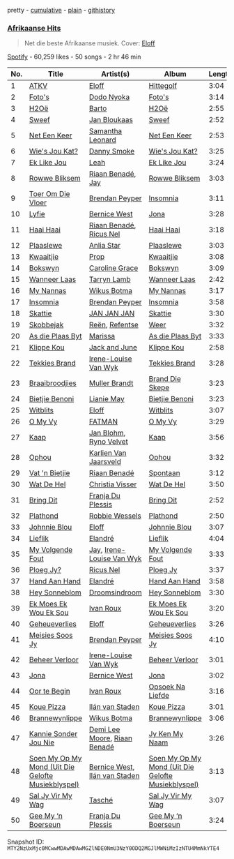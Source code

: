 pretty - [cumulative](/playlists/cumulative/37i9dQZF1DX7bangZ8fzV0.md) - [plain](/playlists/plain/37i9dQZF1DX7bangZ8fzV0) - [githistory](https://github.githistory.xyz/mackorone/spotify-playlist-archive/blob/main/playlists/plain/37i9dQZF1DX7bangZ8fzV0)

### [Afrikaanse Hits](https://open.spotify.com/playlist/37i9dQZF1DX7bangZ8fzV0)

> Net die beste Afrikaanse musiek\. Cover: <a href="https://open.spotify.com/artist/0okTBoelHkR40Mr69hmzkR?si=spht4F3ISYGKUooLruXu\_g">Eloff</a>

[Spotify](https://open.spotify.com/user/spotify) - 60,259 likes - 50 songs - 2 hr 46 min

| No. | Title | Artist(s) | Album | Length |
|---|---|---|---|---|
| 1 | [ATKV](https://open.spotify.com/track/5pctBxFOGMxzrR7BfVWMoL) | [Eloff](https://open.spotify.com/artist/0okTBoelHkR40Mr69hmzkR) | [Hittegolf](https://open.spotify.com/album/0e9UjemY2jnFPQFdJdTPjH) | 3:04 |
| 2 | [Foto's](https://open.spotify.com/track/6qXoZby29Lp0QmA4NsSE0J) | [Dodo Nyoka](https://open.spotify.com/artist/4ikALYd62or9IJXnjYwcXa) | [Foto's](https://open.spotify.com/album/4hpljUB91UU8TtYSGrRTwU) | 3:14 |
| 3 | [H2Oë](https://open.spotify.com/track/6NB2npCHsGXQ059pMhXJzl) | [Barto](https://open.spotify.com/artist/4gzfjw2nlFFo1tda8jgJbG) | [H2Oë](https://open.spotify.com/album/3TXkgPC5iTyXXyJPKR01lP) | 2:55 |
| 4 | [Sweef](https://open.spotify.com/track/5OdKyaUItAU0bJZbeopN8d) | [Jan Bloukaas](https://open.spotify.com/artist/78BYwFUCGOHFIC54M4Rnic) | [Sweef](https://open.spotify.com/album/6HXf7BiE38LR73n1f8QDMk) | 2:52 |
| 5 | [Net Een Keer](https://open.spotify.com/track/71tkxqyBp1FnQYMI9R2NQY) | [Samantha Leonard](https://open.spotify.com/artist/0t70FT0xcfRAuHAM8C9Tgw) | [Net Een Keer](https://open.spotify.com/album/1NPoFcEaJg6MkRsHVPeN0M) | 2:53 |
| 6 | [Wie's Jou Kat?](https://open.spotify.com/track/1cpPxUeohprGjsQInKBggX) | [Danny Smoke](https://open.spotify.com/artist/2w5KXwbkeiYOaxT3Wq9iwj) | [Wie's Jou Kat?](https://open.spotify.com/album/1eQFe82cj7zrCeh3R0XizG) | 3:25 |
| 7 | [Ek Like Jou](https://open.spotify.com/track/1xG077ty9EwidOBANZwKlD) | [Leah](https://open.spotify.com/artist/46aCUT92RT7Q9QwhZuaNXh) | [Ek Like Jou](https://open.spotify.com/album/4XP2UPBce2DLra8bZ2DXQp) | 3:24 |
| 8 | [Rowwe Bliksem](https://open.spotify.com/track/0RwvdQ3H9kSo1lk9IFTBqf) | [Riaan Benadé](https://open.spotify.com/artist/7aijVRJ1wOqmLs6NucdtB7), [Jay](https://open.spotify.com/artist/4KZEdNPtF2AdijUD02qPoj) | [Rowwe Bliksem](https://open.spotify.com/album/3aqGXXhEPT35aGsxTWrHBS) | 3:03 |
| 9 | [Toer Om Die Vloer](https://open.spotify.com/track/5oMumOpP2Bavh3JyjbOqP5) | [Brendan Peyper](https://open.spotify.com/artist/4K2VQvyBnfU7La65rShI0v) | [Insomnia](https://open.spotify.com/album/0b8YXBab3WjJJWimv8HgBB) | 3:11 |
| 10 | [Lyfie](https://open.spotify.com/track/0GAX8SapBTjOqW0d5taVMu) | [Bernice West](https://open.spotify.com/artist/6ZerjgcGZc6DofpCTZu3xx) | [Jona](https://open.spotify.com/album/2C70Ty4DGUj3nrSIAY16B3) | 3:28 |
| 11 | [Haai Haai](https://open.spotify.com/track/7oNaAYHagyDVzB8YoyhuMm) | [Riaan Benadé](https://open.spotify.com/artist/7aijVRJ1wOqmLs6NucdtB7), [Ricus Nel](https://open.spotify.com/artist/7Mhp3513Ydxqu2u1JMiQFg) | [Haai Haai](https://open.spotify.com/album/7pcS22M4wts8bcT1pBoB0y) | 3:18 |
| 12 | [Plaaslewe](https://open.spotify.com/track/45dV2UvbpsG4pvWqzNLHOL) | [Anlia Star](https://open.spotify.com/artist/0ijtg0i2JHKpiiQnyZofqm) | [Plaaslewe](https://open.spotify.com/album/6TO27C8sqynfu2ymExD6Kf) | 3:03 |
| 13 | [Kwaaitjie](https://open.spotify.com/track/2NKIqGaDkBuKQLQsGvp2Pq) | [Prop](https://open.spotify.com/artist/3TNxvHZvTgeosFCIYz1BUu) | [Kwaaitjie](https://open.spotify.com/album/3kFEZtMGtoVyQWMNBkVs6z) | 3:08 |
| 14 | [Bokswyn](https://open.spotify.com/track/4ZdEKnyBbsxJf0FRd3rTb5) | [Caroline Grace](https://open.spotify.com/artist/4Nq6DSOfx3sAWV9ED0WtZM) | [Bokswyn](https://open.spotify.com/album/0AUEv3KyWp0AGzlxq0sjud) | 3:09 |
| 15 | [Wanneer Laas](https://open.spotify.com/track/1oLfVuGQBnWcoBZWD2Xe8W) | [Tarryn Lamb](https://open.spotify.com/artist/2FmxaUJ8rqQaLvvjFkhuWe) | [Wanneer Laas](https://open.spotify.com/album/5rF1zihcBSMixLjYiOChxL) | 2:42 |
| 16 | [My Nannas](https://open.spotify.com/track/7AiWpdNAuQtauRiZLRTiin) | [Wikus Botma](https://open.spotify.com/artist/099AZ9nM47Fy3VJ7aLN2Io) | [My Nannas](https://open.spotify.com/album/5aHgjmoL4dh4xbDgzl6rHc) | 3:17 |
| 17 | [Insomnia](https://open.spotify.com/track/7fQLFDmSuqTnMX0IwjESNg) | [Brendan Peyper](https://open.spotify.com/artist/4K2VQvyBnfU7La65rShI0v) | [Insomnia](https://open.spotify.com/album/0b8YXBab3WjJJWimv8HgBB) | 3:58 |
| 18 | [Skattie](https://open.spotify.com/track/1VJKNRIZ1LYNAOxIN01iNd) | [JAN JAN JAN](https://open.spotify.com/artist/0cba0v5VJqpuD1YSBoNirZ) | [Skattie](https://open.spotify.com/album/36cu3ZQxgHuLvIj3BUEynA) | 3:30 |
| 19 | [Skobbejak](https://open.spotify.com/track/1PoFAgfEa11NdWylrd8sCc) | [Reën](https://open.spotify.com/artist/7tIsf2CtmTtj0UGJshHIyB), [Refentse](https://open.spotify.com/artist/5yACoSSz99q9C7n8bKNFxl) | [Weer](https://open.spotify.com/album/4YPFlgvGCWtK0bKrN6qIkz) | 3:32 |
| 20 | [As die Plaas Byt](https://open.spotify.com/track/3ygtwhrpxC9K6vvzTXVfNK) | [Marissa](https://open.spotify.com/artist/2uFAfVNLrN2ewh731Oc0C6) | [As die Plaas Byt](https://open.spotify.com/album/4PGN89EQTVefM2Gfrq1q9z) | 3:33 |
| 21 | [Klippe Kou](https://open.spotify.com/track/0taToNW3mX3M7VflfH6J8V) | [Jack and June](https://open.spotify.com/artist/71XakIJCef4xN3Q1r1DCqq) | [Klippe Kou](https://open.spotify.com/album/0V75WhtPM8xVKoeBmfoTp3) | 2:58 |
| 22 | [Tekkies Brand](https://open.spotify.com/track/3bDZnbdUWy02rqFzb5Sooi) | [Irene\-Louise Van Wyk](https://open.spotify.com/artist/1PwYXOqnII5oWshOTTClma) | [Tekkies Brand](https://open.spotify.com/album/05uEJdtdKnM4SjNGpkEuOD) | 3:28 |
| 23 | [Braaibroodjies](https://open.spotify.com/track/2vpifO1DPguAHOEpXiy7AX) | [Muller Brandt](https://open.spotify.com/artist/72ylqxCBlJ3k3cRUhNL3pI) | [Brand Die Skepe](https://open.spotify.com/album/3R0El0a7RNd4vlKa3Cqsx6) | 3:23 |
| 24 | [Bietjie Benoni](https://open.spotify.com/track/5JGkomhAMrzfikSR4BGuYh) | [Lianie May](https://open.spotify.com/artist/4twrMtMv4MY0x42vuaar9B) | [Bietjie Benoni](https://open.spotify.com/album/2ulADrlXBpiPp6fTeI9pl4) | 3:23 |
| 25 | [Witblits](https://open.spotify.com/track/1MJagJs7aC4UJYZK3j5iIO) | [Eloff](https://open.spotify.com/artist/0okTBoelHkR40Mr69hmzkR) | [Witblits](https://open.spotify.com/album/1j0JxyVmQLkrFIZRY4m9xT) | 3:07 |
| 26 | [O My Vy](https://open.spotify.com/track/6UPiIutgybDU0QljOWWUHf) | [FATMAN](https://open.spotify.com/artist/1eFYCrnsw8F26Wp5CTUxB3) | [O My Vy](https://open.spotify.com/album/0vFiwfmHqB84pPcp6tWcbh) | 3:29 |
| 27 | [Kaap](https://open.spotify.com/track/1EYLPim5kBNKwDCrG48sNW) | [Jan Blohm](https://open.spotify.com/artist/4INPDZ7XS2f8jsp7CMM6WW), [Ryno Velvet](https://open.spotify.com/artist/1qn5hZjDJPBVBFsqLujvyt) | [Kaap](https://open.spotify.com/album/6Tn9J9QxGzgktcULy6CWLF) | 3:56 |
| 28 | [Ophou](https://open.spotify.com/track/2vRJC11heZ6GqkmnqXTnrO) | [Karlien Van Jaarsveld](https://open.spotify.com/artist/25SUuR1e32ukcdYldmAyp5) | [Ophou](https://open.spotify.com/album/4DgQmYYVWDOszCGW7McXWe) | 3:32 |
| 29 | [Vat 'n Bietjie](https://open.spotify.com/track/181RlW4FYWSzaV9xt8xUPQ) | [Riaan Benadé](https://open.spotify.com/artist/7aijVRJ1wOqmLs6NucdtB7) | [Spontaan](https://open.spotify.com/album/25pTHMFYTDNLVnEqRKIVQl) | 3:12 |
| 30 | [Wat De Hel](https://open.spotify.com/track/15Mu0ea08pEgTLBRHqNF0e) | [Christia Visser](https://open.spotify.com/artist/0AVwVUxhRdEKiuLNGAxmtu) | [Wat De Hel](https://open.spotify.com/album/2p7hgHHtMXSPZf3RezI3i4) | 3:50 |
| 31 | [Bring Dit](https://open.spotify.com/track/0CFG2doHcEGyIIlK7Qq0Oz) | [Franja Du Plessis](https://open.spotify.com/artist/3GsEM7KApCMtRdlUrj1V41) | [Bring Dit](https://open.spotify.com/album/2iRdazzYsOBztAR5V2aiku) | 2:52 |
| 32 | [Plathond](https://open.spotify.com/track/4lVzLsiJSMVeEzd94JSjRk) | [Robbie Wessels](https://open.spotify.com/artist/05RbDB13aoIZwFzHqe8ehO) | [Plathond](https://open.spotify.com/album/3yYGQg48xSnd5jTpYA8hcD) | 2:50 |
| 33 | [Johnnie Blou](https://open.spotify.com/track/4zFtUFGQ7NG6iEM2K5Oca4) | [Eloff](https://open.spotify.com/artist/0okTBoelHkR40Mr69hmzkR) | [Johnnie Blou](https://open.spotify.com/album/0D5L3scMWg5Y08JaqQi4ti) | 3:07 |
| 34 | [Lieflik](https://open.spotify.com/track/1owgvsRPtQKcYVJLzpJUpb) | [Elandré](https://open.spotify.com/artist/3Gg20zbz8OVW3iahm8uoYo) | [Lieflik](https://open.spotify.com/album/2Kxe1GVz73wuCwLhWFaUB8) | 4:04 |
| 35 | [My Volgende Fout](https://open.spotify.com/track/1kHQzqhGImGF9kPlgq7Yzh) | [Jay](https://open.spotify.com/artist/4KZEdNPtF2AdijUD02qPoj), [Irene\-Louise Van Wyk](https://open.spotify.com/artist/1PwYXOqnII5oWshOTTClma) | [My Volgende Fout](https://open.spotify.com/album/1FUttDOfsKL1aZw7fcsqAc) | 3:33 |
| 36 | [Ploeg Jy?](https://open.spotify.com/track/2rLRZ848llZCkbxLV0VhUo) | [Ricus Nel](https://open.spotify.com/artist/7Mhp3513Ydxqu2u1JMiQFg) | [Ploeg Jy](https://open.spotify.com/album/4ab69ZYCFbLWrmDCmDFkyK) | 3:37 |
| 37 | [Hand Aan Hand](https://open.spotify.com/track/0wgq7qI1QTtlto5lfGJ6s9) | [Elandré](https://open.spotify.com/artist/3Gg20zbz8OVW3iahm8uoYo) | [Hand Aan Hand](https://open.spotify.com/album/4FQlZyq5FppU7BrtK93U5Y) | 3:58 |
| 38 | [Hey Sonneblom](https://open.spotify.com/track/4vyQOF8wGtDV6eHsOqWaCG) | [Droomsindroom](https://open.spotify.com/artist/36P4zQxOGCSabr44bXS8kW) | [Hey Sonneblom](https://open.spotify.com/album/4aYcdeTwgsJB1jjV8MON1e) | 3:30 |
| 39 | [Ek Moes Ek Wou Ek Sou](https://open.spotify.com/track/4M5ZYtZaATYEjmCY1I78sR) | [Ivan Roux](https://open.spotify.com/artist/1g1AK4xNX5bIhp6fXLtHbA) | [Ek Moes Ek Wou Ek Sou](https://open.spotify.com/album/4fAIx1F240tedTZvZVouJm) | 3:20 |
| 40 | [Geheueverlies](https://open.spotify.com/track/6uj9EblCmjH3mD68hXYd1J) | [Eloff](https://open.spotify.com/artist/0okTBoelHkR40Mr69hmzkR) | [Geheueverlies](https://open.spotify.com/album/7uxR1ditZkvT9RO8brR8hL) | 3:26 |
| 41 | [Meisies Soos Jy](https://open.spotify.com/track/67N0nsJvvBnvDYzh9ajNWF) | [Brendan Peyper](https://open.spotify.com/artist/4K2VQvyBnfU7La65rShI0v) | [Meisies Soos Jy](https://open.spotify.com/album/164AAP3cVdfP6Wt1nDNPla) | 4:10 |
| 42 | [Beheer Verloor](https://open.spotify.com/track/0f875VUlQ6bv1yoma2TYUZ) | [Irene\-Louise Van Wyk](https://open.spotify.com/artist/1PwYXOqnII5oWshOTTClma) | [Beheer Verloor](https://open.spotify.com/album/3AO17da9Gz9djPWZf8XoJC) | 3:01 |
| 43 | [Jona](https://open.spotify.com/track/1ayD1GOwLOYuagWkMKMhnB) | [Bernice West](https://open.spotify.com/artist/6ZerjgcGZc6DofpCTZu3xx) | [Jona](https://open.spotify.com/album/4csicD8Mqlrxx8vgvUnXGi) | 3:02 |
| 44 | [Oor te Begin](https://open.spotify.com/track/7fDLyEb8DtTKeKTwu8cmWk) | [Ivan Roux](https://open.spotify.com/artist/1g1AK4xNX5bIhp6fXLtHbA) | [Opsoek Na Liefde](https://open.spotify.com/album/1quI6r74xYBDLjb3BOy6IX) | 3:16 |
| 45 | [Koue Pizza](https://open.spotify.com/track/1fEZOVHd17gcqv0ND1fpcV) | [Ilán van Staden](https://open.spotify.com/artist/7FUqmUXFmllziX2NgD4Knj) | [Koue Pizza](https://open.spotify.com/album/0UE7Fs2XSTfjAtcwNKe439) | 3:01 |
| 46 | [Brannewynlippe](https://open.spotify.com/track/1gdBisAst3pplEuOS4xUhP) | [Wikus Botma](https://open.spotify.com/artist/099AZ9nM47Fy3VJ7aLN2Io) | [Brannewynlippe](https://open.spotify.com/album/68c0WhoFBICaOlNDVh3pvk) | 3:06 |
| 47 | [Kannie Sonder Jou Nie](https://open.spotify.com/track/1J0nJQxgno6jiHKAhdAO2G) | [Demi Lee Moore](https://open.spotify.com/artist/2RJteaG1GUmH9lQVczVkpp), [Riaan Benadé](https://open.spotify.com/artist/7aijVRJ1wOqmLs6NucdtB7) | [Jy Ken My Naam](https://open.spotify.com/album/5qKLrFVXNqfps1WvLPF4wF) | 3:26 |
| 48 | [Soen My Op My Mond \(Uit Die Gelofte Musiekblyspel\)](https://open.spotify.com/track/7k7ZQJ375LWnwr27fodysE) | [Bernice West](https://open.spotify.com/artist/6ZerjgcGZc6DofpCTZu3xx), [Ilán van Staden](https://open.spotify.com/artist/7FUqmUXFmllziX2NgD4Knj) | [Soen My Op My Mond \(Uit Die Gelofte Musiekblyspel\)](https://open.spotify.com/album/1tNfmhPmCAvg0Myyyhl5fa) | 3:13 |
| 49 | [Sal Jy Vir My Wag](https://open.spotify.com/track/0iNTHA6vIhJN671nqIFISV) | [Tasché](https://open.spotify.com/artist/0wRKymJElTHOM1zCZuGspN) | [Sal Jy Vir My Wag](https://open.spotify.com/album/670sMqYDZMP8arGh5jH5mJ) | 3:07 |
| 50 | [Gee My ‘n Boerseun](https://open.spotify.com/track/2oBfcnyvgX6cajJgIFeqY2) | [Franja Du Plessis](https://open.spotify.com/artist/3GsEM7KApCMtRdlUrj1V41) | [Gee My ‘n Boerseun](https://open.spotify.com/album/7x9ZKftmTxAmr4uto3piBr) | 3:24 |

Snapshot ID: `MTY2NzUxMjc0MCwwMDAwMDAwMGZlNDE0NmU3NzY0ODQ2MGJlMWNiMzIzNTU4MmNkYTE4`
